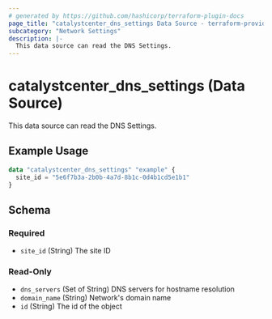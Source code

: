 ```yaml
---
# generated by https://github.com/hashicorp/terraform-plugin-docs
page_title: "catalystcenter_dns_settings Data Source - terraform-provider-catalystcenter"
subcategory: "Network Settings"
description: |-
  This data source can read the DNS Settings.
---
```


# catalystcenter_dns_settings (Data Source)

This data source can read the DNS Settings.

## Example Usage

```terraform
data "catalystcenter_dns_settings" "example" {
  site_id = "5e6f7b3a-2b0b-4a7d-8b1c-0d4b1cd5e1b1"
}
```

<!-- schema generated by tfplugindocs -->
## Schema

### Required

- `site_id` (String) The site ID

### Read-Only

- `dns_servers` (Set of String) DNS servers for hostname resolution
- `domain_name` (String) Network's domain name
- `id` (String) The id of the object
